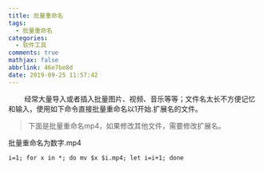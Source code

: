 ```yaml
---
title: 批量重命名
tags:
  - 批量重命名
categories:
  - 软件工具
comments: true
mathjax: false
abbrlink: 46e7be8d
date: 2019-09-25 11:57:42
---
```


&emsp;&emsp; 经常大量导入或者插入批量图片、视频、音乐等等；文件名太长不方便记忆和输入，使用如下命令直接批量重命名以1开始.扩展名的文件。

>下面是批量重命名mp4，如果修改其他文件，需要修改扩展名。


<escape><!-- more --></escape>

批量重命名为数字.mp4
```
i=1; for x in *; do mv $x $i.mp4; let i=i+1; done
```